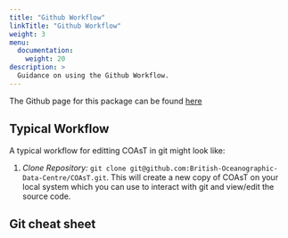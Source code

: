 ```yaml
---
title: "Github Workflow"
linkTitle: "Github Workflow"
weight: 3
menu:
  documentation:
    weight: 20
description: >
  Guidance on using the Github Workflow.
---
```


The Github page for this package can be found 
[here](https://github.com/british-oceanographic-data-centre/COAsT)

## Typical Workflow
A typical workflow for editting COAsT in git might look like:

1. *Clone Repository:* `git clone git@github.com:British-Oceanographic-Data-Centre/COAsT.git`. This will create a new copy of COAsT on your local system which you can use to interact with git and view/edit the source code.


## Git cheat sheet
